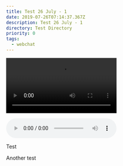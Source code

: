 ```yaml
---
title: Test 26 July - 1
date: 2019-07-26T07:14:37.367Z
description: Test 26 July - 1
directory: Test Directory
priority: 0
tags:
  - webchat
---
```

<video controls data-id="my-video.mp4"><source src="{{TARGET_ASSETS_SRC}}/video/my-video.mp4" type="video/mp4">Video disabled</video>

<audio controls data-id="my-audio.mp3"><source src="{{TARGET_ASSETS_SRC}}/audio/my-audio.mp3">Video disabled</audio>

Test

Another test
